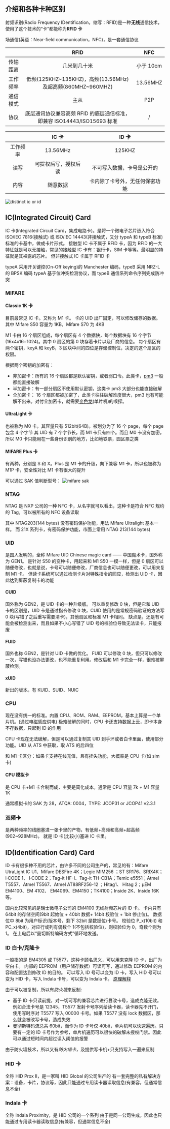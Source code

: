 ## 介绍和各种卡种区别

射频识别(Radio Frequency IDentification，缩写：RFID)是一种**无线**通信技术，使用了这个技术的“卡”都能称为**RFID 卡**

场通信(英语：Near-field communication，NFC)，是一套通信协议

|          |                                  RFID                                   |    NFC    |
| :------: | :---------------------------------------------------------------------: | :-------: |
| 传输距离 |                              几米到几十米                               | 小于 10cm |
| 工作频率 |       低频(125KHZ~135KHZ)，高频(13.56MHz)及超高频(860MHZ~960MHZ)        | 13.56MHZ  |
| 通信模式 |                                  主从                                   |    P2P    |
|   协议   | 底层通讯协议兼容高频 RFID 的底层通信标准，即兼容 ISO14443/ISO15693 标准 |     /     |

|          |        IC 卡         |             ID 卡              |
| :------: | :------------------: | :----------------------------: |
| 工作频率 |       13.56MHz       |             125KHZ             |
|   读写   | 可提权后写，授权后读 |   不可写入数据，卡号是公开的   |
|   内容   |       随意数据       | 卡内除了卡号外，无任何保密功能 |

![distinct ic or id](../assets/ic&IdCard.png)

## IC(Integrated Circuit) Card

IC 卡(Integrated Circuit Card，集成电路卡)。是将一个微电子芯片嵌入符合 ISO/IEC 7816(接触式) 或 ISO/IEC 14443(非接触式，又分 typeA 和 typeB 标准) 标准的卡基中，做成卡片形式。
接触型 IC 卡不属于 RFID 卡，因为 RFID 的一大特征就是可以无接触，常见的接触型 IC 卡有：银行卡，SIM 卡等等。最明显的特征就是其裸露的芯片。
但非接触式 IC 卡属于 RFID 卡

typeA 采用开关键控(On-Off keying)的 Manchester 编码，typeB 采用 NRZ-L 的 BPSK 编码
typeA 基于位冲突检测协议，而 typeB 通信系列命令序列完成防冲突

### MIFARE

#### Classic 1K 卡

目前最常见 IC 卡。又称为 M1 卡。
卡的 UID 出厂固定，可以修改储存的数据。
其中 Mifare S50 容量为 1KB，Mifare S70 为 4KB

M1 卡由 16 个扇区组成，每个扇区有 4 个数据快，每个数据块有 16 个字节(16x4x16=1024)。其中 0 扇区的第 0 块存着卡片以及厂商的信息。
每个扇区有两个密钥，keyA 和 keyB，3 区块中间的四位是存储控制位，决定的这个扇区的权限。

根据两个密钥的加密有：

- 非加密卡：所有的 16 个扇区都是默认密钥，或者弱口令。此类卡，[pm3](https://www.cnblogs.com/jayway0day/p/9212403.html) 一般都能直接破解
- 半加密卡：有一部分扇区不使用默认密钥，这类卡 pm3 大部分也能直接破解
- 全加密卡： 16 个扇区都被加密了，此类卡往往破解难度很大，pm3 也有可能解不出来。对付全加密卡，就需要[变色龙](https://github.com/emsec/ChameleonMini)(单片机)的嗅探。

#### UltraLight 卡

也被称为 M0 卡。其容量只有 512bit(64B)。被划分为了 16 个 page，每个 page 包含 4 个字节
其 UID 有 7 个字节长，而 M1 卡只有四个。而且 M0 卡没有加密，所以 M0 卡只能用在一些身份识别的地方，比如地铁票，园区票之类

#### MIFARE Plus 卡

有两种，分别是 S 和 X。Plus 是 M1 卡的升级，向下兼容 M1 卡，所以也被称为 M1P 卡，安全性对比 M1 卡有很大的提升

可以通过 SAK 值判断型号：
![mifare sak](../assets/mifare%20sak.png)

### NTAG

NTAG 是 NXP 公司的一种 NFC 卡，从名字就可以看出，这种卡是符合 NFC 规约的 Tag，可以被所有的 NFC 设备读取

其中 NTAG203(144 bytes) 没有密码保护功能，用法 Mifare Ultralight 基本一样。
而 21X 系列卡，有密码保护功能，市面上常用 NTAG 213(144 bytes)

### UID

是国人发明的，全称 Mifare UID Chinese magic card —— 中国魔术卡，国外称为 GEN1。
是针对 S50 的变种卡，用起来和 M1 S50 一模一样，但是 0 扇区可以随便修改，也就是说，卡号可以随便修改，厂商信息也可以随便更改，可以用来复制 M1 卡。
但读卡系统可以通过检测卡片对特殊指令的回应，检测出 UID 卡，因此达到屏蔽复制卡的功能

#### CUID

国外称为 GEN2，是 UID 卡的一种升级版。
可以重复修改 0 块，但是它和 UID 卡的区别是，UID 卡是通过指令修改 0 块，CUID 使用的是常规密码验证的方法写 0 块(写错了之后重写需要清卡)，其他扇区和标准 M1 卡相同。
缺点是，还是有可能会被检测出来，而且如果不小心写错了 UID 号的校验位导致无法读卡，只能报废

#### FUID

国外也称 GEN2，是针对 UID 卡做的优化。
FUID 可以修改 0 块，但只可以修改一次，写错也没办法更改，也不能重复利用。修改后和 M1 卡完全一样，很难被屏蔽检测。

#### xUID

新出的版本。有 KUID、SUID、NUIC

### CPU

现在没有统一的标准。内置 CPU、ROM、RAM、EEPROM，基本上算是一个单片机。(通过电磁感应供电)
极难破解的同时，CPU 卡还支持数据上云，即卡本身不存数据，只起到 ID 的作用

CPU 卡现在无法破解，但是可以通过复制其 UID 到手环或者白卡里面，使用部分功能。UID 从 ATS 中获取，取 ATS 的后四位

和 M1 卡区分：如果卡支持在线充值，且有挂失功能，大概率是 CPU 卡(如 sim 卡)

#### CPU 模拟卡

是 CPU 卡+M1 卡合制而成，主要是简化成本。通常是 CPU 容量 7k + M1 容量 1K

通常模拟卡的 SAK 为 28，ATQA: 0004，TYPE: JCOP31 or JCOP41 v2.3.1

### 双频卡

是两种频率的线圈塞进一张卡里的产物，有低频+高频和高频+超高频(902~928MHz)。
就是 ID 卡(比较小)塞进 IC 卡里。

## ID(Identification Card) Card

ID 卡有很多种不用的芯片，由许多不同的公司生产的，常见的有：Mifare UtraLight IC U1、Mifare DESFire 4K；Legic MIM256 ；ST SR176、SRIX4K；I·CODE 1、 I·CODE 2；Tag-it HF-I、Tag-it TH-CB1A；Temic e5551；Atmel T5557、Atmel T5567、Atmel AT88RF256-12 ；Hitag1、 Hitag 2；μEM EM4100、EM 4102、 EM4069、EM4150；TK4100；Inside 2K、Inside 16K 等。

国内比较常见的是瑞士微电子公司的 EM4100 无线射频芯片的 ID 卡。
卡内只有 64bit 的存储空间(9bit 起始位 + 40bit 数据+ 14bit 校验位 + 1bit 停止位)。
数据位中 8bit 为用户标识/版本号，剩下 32bit 是数据位/卡号。
校验位 P_x(10bit) 和 PC_x(4bit)，对应行或列有偶数个 1(不包括校验位)，则校验位为 0，奇数个则为 1。
在上电后以“曼切斯特编码方式”循环地发送。

### ID 白卡/克隆卡

一般指的是 EM4305 或 T5577，这种卡顾名思义，可以用来克隆 ID 卡，出厂为空白卡。
内部的 EEPROM（用户储存数据）可读可写，通过修改 EEPROM 的内容和配置达到修改 ID 的目的。
可以写入 ID 号可以变为 ID 卡，写入 HID 号可以变为 HID 卡，写入 Indala 卡号，可以变为 Indala 卡。
[原理解释](https://www.cnblogs.com/osnosn/p/10662647.html)

由于可以被复制，所以有*防火墙*来反制:

- 基于 ID 卡只读前提，对一切可写的兼容芯片进行篡改卡号，造成克隆无效。例如合法卡号是 12345，T5577 发射卡号序列给读卡器，读卡器先不开门，使用写时序对 T5577 写入 00000 卡号。如果 T5577 没有 lock 数据区，那么就会被改写卡号，造成失效
- 曼彻斯特码流总共 60bit，而作为 ID 卡号仅 40bit，单片机可以快速遍历。只要有一定的 ID 卡号作为参考，单片机遍历可以很快的破解未授权门禁。因此可以通过短时间内超过读入阈值的报警

由于防火墙技术，所以又有*防火墙卡*，及提供写卡机+只支持写入一遍来反制

### HID 卡

全称 HID Prox Ⅱ，是一家叫 HID Global 的公司生产的
有一套完整的私有解决方案：设备，卡片，协议等，因此只能通过专用读卡器读取信息(有兼容，但通常信息不全)

### Indala 卡

全称 Indala Proximity，是 HID 公司的一个系列
由于是同一公司生成，因此也只能通过专用读卡器读取信息(有兼容，但通常信息不全)
